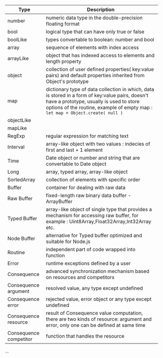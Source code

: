 | Type         | Description
| ------------- | -----------------------
| number    | numeric data type in the double-precision floating format
| bool  | logical type that can have only true or false
| boolLike  | types convertable to boolean: number and bool
| array | sequence of elements with index access
| arrayLike | object that has indexed access to elements and length property
| object    | collection of user defined properties( key:value pairs) and default properties inherited from Object's prototype
| map   | dictionary type of data collection in which, data is stored in a form of key:value pairs, doesn't have a prototype, usually is used to store options of the routine, example of empty map : ```let map = Object.create( null )```
| objectLike  |
| mapLike   |
| RegExp    | regular expression for matching text
| Interval | array-like object with two values : indecies of first and last + 1 element
| Time  | Date object or number and string that are convertable to Date object
| Long  | array, typed array, array-like object
| SortedArray | collection of elements with specific order
| Buffer | container for dealing with raw data
| Raw Buffer | fixed-length raw binary data buffer - ArrayBuffer
| Typed Buffer | array-like object of single type that provides a mechanism for accessing raw buffer, for example : Uint8Array,Float32Array,Int32Array etc.
| Node Buffer | alternative for Typed buffer optimized and suitable for Node.js
| Routine | independent part of code wrapped into function
| Error | runtime exceptions defined by a user
| Consequence | advanced synchronization mechanism based on resources and competitors
| Consequence argument | resolved value, any type except undefined
| Consequence error | rejected value, error object or any type except undefined
| Consequence resource | result of Consequence value computation, there are two kinds of resource: argument and error, only one can be defined at same time
| Consequence competitor | function that handles the resource
...
